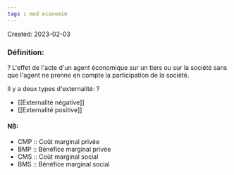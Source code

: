 ```yaml
---
tags : mod economie
---
```

Created: 2023-02-03

### Définition:
?
L'effet de l'acte d'un agent économique sur un tiers ou sur la société sans que l'agent ne prenne en compte la participation de la société.

Il y a deux types d'externalité:
?
- [[Externalité négative]] 
- [[Externalité positive]]

#### NB:
- CMP :: Coût marginal privée
- BMP :: Bénéfice marginal privée
- CMS :: Coût marginal social
- BMS :: Bénéfice marginal social